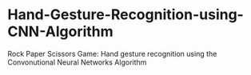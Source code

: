 # Hand-Gesture-Recognition-using-CNN-Algorithm
Rock Paper Scissors Game: Hand gesture recognition using the Convonutional Neural Networks Algorithm
